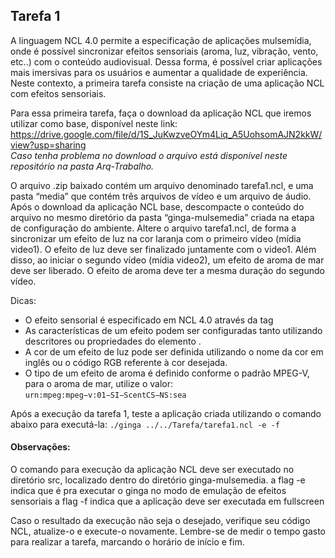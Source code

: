 ## Tarefa 1

A linguagem NCL 4.0 permite a especificação de aplicações mulsemídia, onde é possível sincronizar efeitos sensoriais (aroma, luz, vibração, vento, etc..) com o conteúdo audiovisual. Dessa forma, é possível criar aplicações mais imersivas para os usuários e aumentar a qualidade de experiência. Neste contexto, a primeira tarefa consiste na criação de uma aplicação NCL com efeitos sensoriais.

Para essa primeira tarefa, faça o download da aplicação NCL que iremos utilizar como base, disponível neste link: https://drive.google.com/file/d/1S_JuKwzveOYm4Liq_A5UohsomAJN2kkW/view?usp=sharing
<br> _Caso tenha problema no download o arquivo está disponível neste repositório na pasta Arq-Trabalho._ </br>

O arquivo .zip baixado contém um arquivo denominado tarefa1.ncl, e uma pasta “media” que contém três arquivos de vídeo e um arquivo de  áudio. Após o download da aplicação NCL base, descompacte o conteúdo do arquivo no mesmo diretório da pasta “ginga-mulsemedia” criada na etapa de configuração do ambiente.
Altere o arquivo tarefa1.ncl, de forma a sincronizar um efeito de luz na cor laranja com o primeiro vídeo (mídia video1). O efeito de luz deve ser finalizado juntamente com o video1. Além disso, ao iniciar o segundo vídeo (mídia video2), um efeito de aroma de mar deve ser liberado. O efeito de aroma deve ter a mesma duração do segundo vídeo.

Dicas:
* O efeito sensorial é especificado em NCL 4.0 através da tag <effect>
* As características de um efeito podem ser configuradas tanto utilizando descritores ou propriedades do elemento <effect>.
* A cor de um efeito de luz pode ser definida utilizando o nome da cor em inglês ou o código RGB referente à cor desejada.
* O tipo de um efeito de aroma é definido conforme o padrão MPEG-V, para o aroma de mar, utilize o valor: `urn:mpeg:mpeg−v:01−SI−ScentCS−NS:sea`

Após a execução da tarefa 1, teste a aplicação criada utilizando o comando abaixo para executá-la: `./ginga ../../Tarefa/tarefa1.ncl -e -f`

#### Observações:
O comando para execução da aplicação NCL deve ser executado no diretório src, localizado dentro do diretório ginga-mulsemedia.
a flag -e indica que é pra executar o ginga no modo de emulação de efeitos sensoriais
a flag -f indica que a aplicação deve ser executada em fullscreen

Caso o resultado da execução não seja o desejado, verifique seu código NCL, atualize-o e execute-o novamente. Lembre-se de medir o tempo gasto para realizar a tarefa, marcando o horário de início e fim.